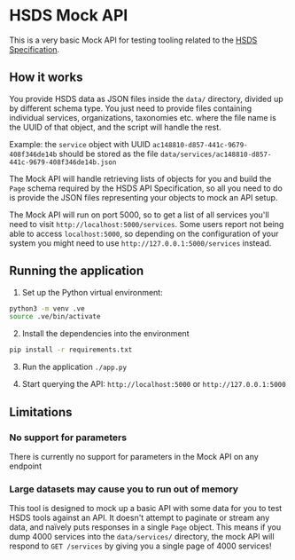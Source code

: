 HSDS Mock API
=================

This is a very basic Mock API for testing tooling related to the [HSDS Specification](https://docs.openreferral.org).

## How it works

You provide HSDS data as JSON files inside the `data/` directory, divided up by different schema type. You just need to provide files containing individual services, organizations, taxonomies etc. where the file name is the UUID of that object, and the script will handle the rest.

Example: the `service` object with UUID `ac148810-d857-441c-9679-408f346de14b` should be stored as the file `data/services/ac148810-d857-441c-9679-408f346de14b.json`

The Mock API will handle retrieving lists of objects for you and build the `Page` schema required by the HSDS API Specification, so all you need to do is provide the JSON files representing your objects to mock an API setup.

The Mock API will run on port 5000, so to get a list of all services you'll need to visit `http://localhost:5000/services`. Some users report not being able to access `localhost:5000`, so depending on the configuration of your system you might need to use `http://127.0.0.1:5000/services` instead.

## Running the application

1. Set up the Python virtual environment:

```bash
python3 -m venv .ve
source .ve/bin/activate
```
2. Install the dependencies into the environment

```bash
pip install -r requirements.txt
```

3. Run the application `./app.py`

4. Start querying the API: `http://localhost:5000` or `http://127.0.0.1:5000`

## Limitations

### No support for parameters

There is currently no support for parameters in the Mock API on any endpoint

### Large datasets may cause you to run out of memory

This tool is designed to mock up a basic API with some data for you to test HSDS tools against an API. It doesn't attempt to paginate or stream any data, and naïvely puts responses in a single `Page` object. This means if you dump 4000 services into the `data/services/` directory, the mock API will respond to `GET /services` by giving you a single page of 4000 services!
